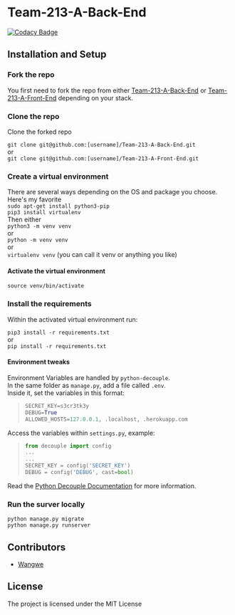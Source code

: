 # Team-213-A-Back-End

[![Codacy Badge](https://api.codacy.com/project/badge/Grade/583729e1583144708378b2e8520d3c2f)](https://app.codacy.com/gh/BuildForSDGCohort2/Team-213-A-Back-End?utm_source=github.com&utm_medium=referral&utm_content=BuildForSDGCohort2/Team-213-A-Back-End&utm_campaign=Badge_Grade_Dashboard)

## Installation and Setup

### Fork the repo

You first need to fork the repo from either [Team-213-A-Back-End](https://github.com/BuildForSDGCohort2/Team-213-A-Back-End) or [Team-213-A-Front-End](https://github.com/BuildForSDGCohort2/Team-213-A-Front-End) depending on your stack.

### Clone the repo

Clone the forked repo

`git clone git@github.com:[username]/Team-213-A-Back-End.git`  
or  
`git clone git@github.com:[username]/Team-213-A-Front-End.git`

### Create a virtual environment

There are several ways depending on the OS and package you choose. Here's my favorite  
`sudo apt-get install python3-pip`  
`pip3 install virtualenv`  
Then either  
`python3 -m venv venv`  
or  
`python -m venv venv`  
or  
`virtualenv venv` (you can call it venv or anything you like)

#### Activate the virtual environment  

`source venv/bin/activate`  

### Install the requirements

Within the activated virtual environment run:

`pip3 install -r requirements.txt`  
or  
`pip install -r requirements.txt`  

#### Environment tweaks

Environment Variables are handled by `python-decouple`.  
In the same folder as `manage.py`, add a file called `.env`.  
Inside it, set the variables in this format:  

>```python
>SECRET_KEY=s3cr3tk3y
>DEBUG=True
>ALLOWED_HOSTS=127.0.0.1, .localhost, .herokuapp.com
>```

Access the variables within `settings.py`, example:  

>```python
>from decouple import config
>...
>...
>SECRET_KEY = config('SECRET_KEY')
>DEBUG = config('DEBUG', cast=bool)
>```

Read the [Python Decouple Documentation](https://pypi.org/project/python-decouple/) for more information.

### Run the surver locally

`python manage.py migrate`  
`python manage.py runserver`  

## Contributors

-   [Wangwe](https://github.com/wwangwe)

## License

The project is licensed under the MIT License
